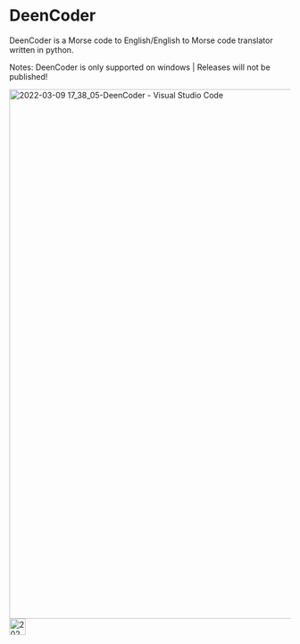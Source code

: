 # DeenCoder
DeenCoder is a Morse code to English/English to Morse code translator written in python.

Notes: 
DeenCoder is only supported on windows
|
Releases will not be published!

<img width="947" alt="2022-03-09 17_38_05-DeenCoder - Visual Studio Code" src="https://user-images.githubusercontent.com/63617447/157557753-d1586efa-a844-4b68-856c-fc43d65fd7f3.png"><img width="29" alt="2022-03-09 17_39_52-BREKKKEN_DeenCoder_ DeenCoder is a Morse code to English_English to Morse code t" src="https://user-images.githubusercontent.com/63617447/157558240-306bbe63-5146-4c98-bb44-4433bb717b4a.png">
